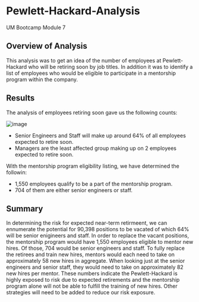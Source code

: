 # Pewlett-Hackard-Analysis
UM Bootcamp Module 7

## Overview of Analysis
This analysis was to get an idea of the number of employees at Pewlett-Hackard who will be
retiring soon by job titles.  In addition it was to identify a list of employees who would
be eligible to participate in a mentorship program within the company.

## Results
The analysis of employees retiring soon gave us the following counts:

![image](https://user-images.githubusercontent.com/91292960/141710430-7c85d2b8-a563-49c8-9a0b-1424704de2ba.png)
- Senior Engineers and Staff will make up around 64% of all employees expected to retire soon.
- Managers are the least affected group making up on 2 employees expected to retire soon.

With the mentorship program eligibility listing, we have determined the followin:
- 1,550 employees qualify to be a part of the mentorship program.
- 704 of them are either senior engineers or staff.

## Summary
In determining the risk for expected near-term retirmeent, we can ennumerate the potential for
90,398 positions to be vacated of which 64% will be senior enigineers and staff.  In order to 
replace the vacant positions, the mentorship program would have 1,550 employees eligible to 
mentor new hires.  Of those, 704 would be senior engineers and staff.  To fully replace the
retirees and train new hires, mentors would each need to take on approximately 58 new hires in
aggregate.  When looking just at the senior engineers and senior staff, they would need to take
on approximately 82 new hires per mentor.  These numbers indicate the Pewlett-Hackard is highly
exposed to risk due to expected retirements and the mentorship program alone will not be able
to fulfill the training of new hires.  Other strategies will need to be added to reduce our
risk exposure.
